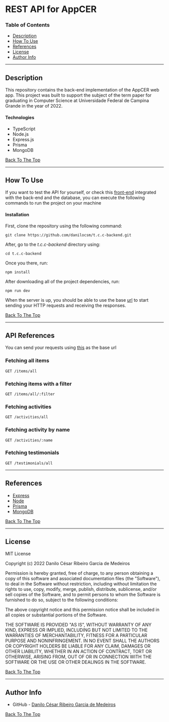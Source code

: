# REST API for AppCER

<!-- ![Project Image](project-image-url) -->

### Table of Contents

- [Description](#description)
- [How To Use](#how-to-use)
- [References](#references)
- [License](#license)
- [Author Info](#author-info)

---

## Description

This repository contains the back-end implementation of the AppCER web app. This project was built to support the subject of the term paper for graduating in Computer Science at Universidade Federal de Campina Grande in the year of 2022.

#### Technologies

- TypeScript
- Node.js
- Express.js
- Prisma
- MongoDB

[Back To The Top](#read-me-template)

---

## How To Use

If you want to test the API for yourself, or check this [front-end](https://github.com/danilocsm/t.c.c-frontend) integrated with the back-end and the database, you can execute the following commands to run the project on your machine

#### Installation

First, clone the repository using the following command:

```console
git clone https://github.com/danilocsm/t.c.c-backend.git
```

After, go to the _t.c.c-backend_ directory using:

```console
cd t.c.c-backend
```

Once you there, run:

```console
npm install
```

After downloading all of the project dependencies, run:

```console
npm run dev
```

When the server is up, you should be able to use the base [url](https://localhost:3333) to start sending your HTTP requests and receiving the responses.

[Back To The Top](#read-me-template)

---

## API References

You can send your requests using [this](https://app-cer-backend.herokuapp.com/) as the base url

### Fetching all items

```
GET /items/all
```

### Fetching items with a filter

```
GET /items/all/:filter
```

### Fetching activities

```
GET /activities/all
```

### Fetching activity by name

```
GET /activities/:name
```

### Fetching testimonials

```
GET /testimonials/all
```

---

## References

- [Express](http://expressjs.com/pt-br/)
- [Node](https://nodejs.org/en/)
- [Prisma](https://www.prisma.io/docs/)
- [MongoDB](https://www.mongodb.com/docs/)

[Back To The Top](#read-me-template)

---

## License

MIT License

Copyright (c) 2022 Danilo César Ribeiro Garcia de Medeiros

Permission is hereby granted, free of charge, to any person obtaining a copy
of this software and associated documentation files (the "Software"), to deal
in the Software without restriction, including without limitation the rights
to use, copy, modify, merge, publish, distribute, sublicense, and/or sell
copies of the Software, and to permit persons to whom the Software is
furnished to do so, subject to the following conditions:

The above copyright notice and this permission notice shall be included in all
copies or substantial portions of the Software.

THE SOFTWARE IS PROVIDED "AS IS", WITHOUT WARRANTY OF ANY KIND, EXPRESS OR
IMPLIED, INCLUDING BUT NOT LIMITED TO THE WARRANTIES OF MERCHANTABILITY,
FITNESS FOR A PARTICULAR PURPOSE AND NONINFRINGEMENT. IN NO EVENT SHALL THE
AUTHORS OR COPYRIGHT HOLDERS BE LIABLE FOR ANY CLAIM, DAMAGES OR OTHER
LIABILITY, WHETHER IN AN ACTION OF CONTRACT, TORT OR OTHERWISE, ARISING FROM,
OUT OF OR IN CONNECTION WITH THE SOFTWARE OR THE USE OR OTHER DEALINGS IN THE
SOFTWARE.

[Back To The Top](#read-me-template)

---

## Author Info

- GitHub - [Danilo César Ribeiro Garcia de Medeiros](https://github.com/danilocsm)

[Back To The Top](#read-me-template)

